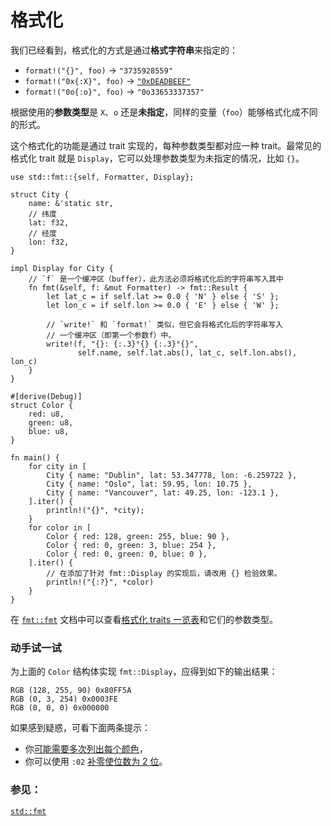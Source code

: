 # 格式化

我们已经看到，格式化的方式是通过**格式字符串**来指定的：

* `format!("{}", foo)` -> `"3735928559"`
* `format!("0x{:X}", foo)` ->
  [`"0xDEADBEEF"`][deadbeef]
* `format!("0o{:o}", foo)` -> `"0o33653337357"`

根据使用的**参数类型**是 `X`、`o` 还是**未指定**，同样的变量（`foo`）能够格式化成不同的形式。

这个格式化的功能是通过 trait 实现的，每种参数类型都对应一种 trait。最常见的格式化 trait 就是 `Display`，它可以处理参数类型为未指定的情况，比如 `{}`。

```rust,editable
use std::fmt::{self, Formatter, Display};

struct City {
    name: &'static str,
    // 纬度
    lat: f32,
    // 经度
    lon: f32,
}

impl Display for City {
    // `f` 是一个缓冲区（buffer），此方法必须将格式化后的字符串写入其中
    fn fmt(&self, f: &mut Formatter) -> fmt::Result {
        let lat_c = if self.lat >= 0.0 { 'N' } else { 'S' };
        let lon_c = if self.lon >= 0.0 { 'E' } else { 'W' };

        // `write!` 和 `format!` 类似，但它会将格式化后的字符串写入
        // 一个缓冲区（即第一个参数f）中。
        write!(f, "{}: {:.3}°{} {:.3}°{}",
               self.name, self.lat.abs(), lat_c, self.lon.abs(), lon_c)
    }
}

#[derive(Debug)]
struct Color {
    red: u8,
    green: u8,
    blue: u8,
}

fn main() {
    for city in [
        City { name: "Dublin", lat: 53.347778, lon: -6.259722 },
        City { name: "Oslo", lat: 59.95, lon: 10.75 },
        City { name: "Vancouver", lat: 49.25, lon: -123.1 },
    ].iter() {
        println!("{}", *city);
    }
    for color in [
        Color { red: 128, green: 255, blue: 90 },
        Color { red: 0, green: 3, blue: 254 },
        Color { red: 0, green: 0, blue: 0 },
    ].iter() {
        // 在添加了针对 fmt::Display 的实现后，请改用 {} 检验效果。
        println!("{:?}", *color)
    }
}
```

在 [`fmt::fmt`][fmt] 文档中可以查看[格式化 traits 一览表][fmt_traits]和它们的参数类型。

### 动手试一试

为上面的 `Color` 结构体实现 `fmt::Display`，应得到如下的输出结果：

```text
RGB (128, 255, 90) 0x80FF5A
RGB (0, 3, 254) 0x0003FE
RGB (0, 0, 0) 0x000000
```

如果感到疑惑，可看下面两条提示：

* 你[可能需要多次列出每个颜色][argument_types]，
* 你可以使用 `:02` [补零使位数为 2 位][fmt_width]。

### 参见：

[`std::fmt`][fmt]

[argument_types]: https://rustwiki.org/zh-CN/std/fmt/#argument-types
[deadbeef]: https://en.wikipedia.org/wiki/Deadbeef#Magic_debug_values
[fmt]: https://rustwiki.org/zh-CN/std/fmt/
[fmt_traits]: https://rustwiki.org/zh-CN/std/fmt/#formatting-traits
[fmt_width]: https://rustwiki.org/zh-CN/std/fmt/#width
